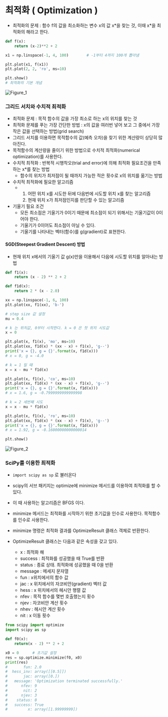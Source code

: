 # 최적화 ( Optimization )

- 최적화의 문제 : 함수 f의 값을 최소화하는 변수 x의 값 x\*을 찾는 것, 이때 x*을 최적화의 해라고 한다.

``` python
def f(x):
    return (x-2)**2 + 2

x1 = np.linspace(-1, 4, 100)        # -1부터 4까지 100개 뽑아냄

plt.plot(x1, f(x1))
plt.plot(2, 2, 'ro', ms=10)

plt.show()
# 최적화의 기본 개념
```

![Figure_1](https://user-images.githubusercontent.com/58559786/86784942-10a70080-c09d-11ea-9a7b-bb0fcf5ba3a9.png)

### 그리드 서치와 수치적 최적화

- 최적화 문제 : 목적 함수의 값을 가장 최소로 하는 x의 위치를 찾는 것
- 최적화 문제를 푸는 가장 간단한 방법 : x의 값을 여러번 넣어 보고 그 중에서 가장 작은 값을 선택하는 방법(grid search)
- 그리드 서치를 이용하면 목적함수의 값(예측 오차)을 찾기 위한 계산량이 상당히 많아진다.
- 목적함수의 계산량을 줄이기 위한 방법으로 수치적 최적화(numerical optimization)를 사용한다.
- 수치적 최적화 : 반복적 시행착오(trial and error)에 의해 최적화 필요조건을 만족하는 x*를 찾는 방법
  - 함수의 위치가 최저점이 될 때까지 가능한 적은 횟수로 x의 위치를 옮기는 방법
- 수치적 최적화에 필요한 알고리즘
  - 1. 어떤 위치 x를 시도한 뒤에 다음번에 시도할 위치 x를 찾는 알고리즘
    2. 현재 위치 x가 최저점인지를 판단할 수 있는 알고리즘
- 기울기 필요 조건
  - 모든 최소점은 기울기가 0이기 때문에 최소점이 되기 위해서는 기울기값이 0이어야 한다.
  - 기울기가 0이어도 최소점이 아닐 수 있다.
  - 기울기를 나타내는 벡터(함수)를 g(gradient)로 표현한다.



#### SGD(Steepest Gradient Descent) 방법

- 현재 위치 x에서의 기울기 값 g(x)만을 이용해서 다음에 시도할 위치를 알아내는 방법

``` python
def f1(x):
    return (x - 2) ** 2 + 2

def f1d(x):
    return 2 * (x - 2.0)

xx = np.linspace(-1, 6, 100)
plt.plot(xx, f1(xx), 'b-')

# step size 값 설정
mu = 0.4

# k 는 위치값, 0부터 시작한다. k = 0 은 첫 위치 시도값
x = 0

plt.plot(x, f1(x), 'mo', ms=10)
plt.plot(xx, f1d(x) * (xx - x) + f1(x), 'g--')
print('x = {}, g = {}'.format(x, f1d(x)))
# x = 0, g = -4.0

# k = 1 일 때
x = x - mu * f1d(x)

plt.plot(x, f1(x), 'co', ms=10)
plt.plot(xx, f1d(x) * (xx - x) + f1(x), 'g--')
print('x = {}, g = {}'.format(x, f1d(x)))
# x = 1.6, g = -0.7999999999999998

# k = 2 세번째 시도
x = x - mu * f1d(x)

plt.plot(x, f1(x), 'ro', ms=10)
plt.plot(xx, f1d(x) * (xx - x) + f1(x), 'g--')
print('x = {}, g = {}'.format(x, f1d(x)))
# x = 1.92, g = -0.16000000000000014

plt.show()
```

![Figure_2](https://user-images.githubusercontent.com/58559786/86913185-3c87bc00-c159-11ea-8d3d-dbc5aaeea7c3.png)

### SciPy를 이용한 최적화

- `import scipy as sp` 로 불러온다
- scipy의 서브 패키지는 optimize에 minimize 메서드를 이용하여 최적화를 할 수 있다.
- 이 때 사용하는 알고리즘은 BFGS 이다.
- minimize 메서드는 최적화를 시작하기 위한 초기값을 인수로 사용한다. 목적함수를 인수로 사용한다.



- minimize 명령은 최적화 결과를 OptimizeResult 클래스 객체로 반환한다.
- OptimizeResult 클래스는 다음과 같은 속성을 갖고 있다.
  - x : 최적화 해
  - success : 최적화를 성공했을 때 True를 반환
  - status : 종료 상태. 최적화에 성공했을 때 0을 반환
  - message : 메세지 문자열
  - fun : x위치에서의 함수 값
  - jac : x 위치에서의 자코비안(gradient) 벡터 값
  - hess : x 위치에서의 헤시안 행렬 값
  - nfev : 목적 함수를 몇번 호출했는지 횟수
  - njev : 자코비안 계산 횟수
  - nhev : 헤시안 계산 횟수
  - nit : x 이동 횟수

``` python
from scipy import optimize
import scipy as sp

def f0(x):
    return(x - 2) ** 2 + 2

x0 = 0		# 초기값 설정
res = sp.optimize.minimize(f0, x0)
print(res)
#       fun: 2.0
#  hess_inv: array([[0.5]])
#       jac: array([0.])
#   message: 'Optimization terminated successfully.'
#      nfev: 9
#       nit: 2
#      njev: 3
#    status: 0
#   success: True
#         x: array([1.99999999])
```










